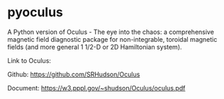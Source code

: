 # pyoculus
A Python version of Oculus - The eye into the chaos: a comprehensive magnetic field diagnostic package for non-integrable, toroidal magnetic fields (and more general 1 1/2-D or 2D Hamiltonian system).

Link to Oculus:

Github: https://github.com/SRHudson/Oculus

Document: https://w3.pppl.gov/~shudson/Oculus/oculus.pdf

